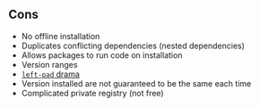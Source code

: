 ## Cons

- No offline installation
- Duplicates conflicting dependencies (nested dependencies)
- Allows packages to run code on installation
- Version ranges
- [`left-pad` drama](https://www.theregister.co.uk/2016/03/23/npm_left_pad_chaos/)
- Version installed are not guaranteed to be the same each time
- Complicated private registry (not free)
